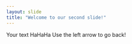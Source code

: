 ```yaml
---
layout: slide
title: "Welcome to our second slide!"
---
```

Your text HaHaHa
Use the left arrow to go back!
